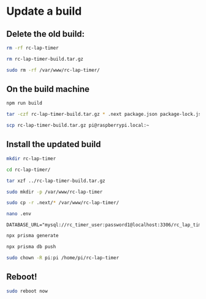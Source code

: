 # Update a build 

## Delete the old build:
```bash
rm -rf rc-lap-timer
```

```bash
rm rc-lap-timer-build.tar.gz
```

```bash
sudo rm -rf /var/www/rc-lap-timer/
```



## On the build machine
```bash
npm run build
```

```bash
tar -czf rc-lap-timer-build.tar.gz * .next package.json package-lock.json node_modules public
```

```bash
scp rc-lap-timer-build.tar.gz pi@raspberrypi.local:~
```




## Install the updated build
```bash
mkdir rc-lap-timer
```

```bash
cd rc-lap-timer/
```

```bash
tar xzf ../rc-lap-timer-build.tar.gz
```

```bash
sudo mkdir -p /var/www/rc-lap-timer
```

```bash
sudo cp -r .next/* /var/www/rc-lap-timer/
```

```bash
nano .env
```

```
DATABASE_URL="mysql://rc_timer_user:password1@localhost:3306/rc_lap_timer"
```

```bash
npx prisma generate
```

```bash
npx prisma db push
```

```bash
sudo chown -R pi:pi /home/pi/rc-lap-timer
```

## Reboot!
```bash
sudo reboot now
```